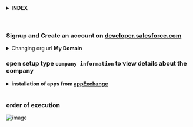 
<details>
<summary>  <b> INDEX </b>  </summary>
<p>

---

- orgs
	- sandbox
	- production
	- developer edition
	- trailhead playground 
- apps , app exchange
	- standard navigation
	- console navigation
- objects
	- types
		- standard
		- custom
	- types of object relationships
		- 1 => many	- master-detail
		- 0,1 => many	- lookup
		- many => many	- junction object
	- schema builder
- records
	record types
- fields
	- 18 types
- data 
	- duplicate rules using matching rules
	- validation rules
- data security
	- org level
	- object level
	- field level
	- record level
- automation tools
	- declarative
		- Approval process
		- workflow
		- process
		- flow
	- programmatic
		- apex triggers


<br/>


- sales cloud 
	- sales process
	- web to lead
- service cloud
	- web to case
	- email to case
	- case escalation rules
- community cloud

---

</p>
</details>




<br/>


<br/>


### Signup and Create an account on [developer.salesforce.com](https://www.developer.salesforce.com)


<details>
<summary>  Changing org url <b> My Domain </b>  </summary>
<p>

![image](https://user-images.githubusercontent.com/63545175/192521568-6e40fb7d-0aec-454b-a74c-32c35916b438.png)

</p>
</details>


### open setup type ``company information`` to view details about the company


<details>
<summary> <b> installation of apps from <a href="https://appexchange.salesforce.com/"> appExchange </a> </b> </summary>
<p>
  
---
  
### what is AppExchange
  - an online marketplace for salesforce apps, components and consulting services.
  - link: https://appexchange.salesforce.com/
  
  
---  
  
<p>
</details>


<br/>


### order of execution

![image](https://user-images.githubusercontent.com/63545175/192946302-886d6927-644a-4225-a40c-7955c99f16a3.png)




  
  
  


